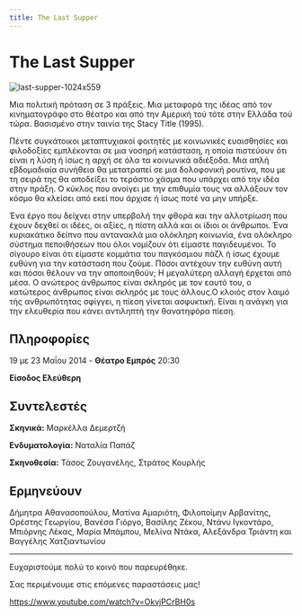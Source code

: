 ```yaml
---
title: The Last Supper
---
```


# The Last Supper

![last-supper-1024x559](https://github.com/theatrikiopa/theatrikiopa.eu/assets/16403754/a7b8481b-298c-477b-bca1-41a188c7b154)

Μια πολιτική πρόταση σε 3 πράξεις. Μια μεταφορά της ιδέας από τον κινηματογράφο στο θέατρο και από την Αμερική τού τότε στην Ελλάδα τού τώρα. Βασισμένο στην ταινία της Stacy Title (1995).

Πέντε συγκάτοικοι μεταπτυχιακοί φοιτητές με κοινωνικές ευαισθησίες και φιλοδοξίες εμπλέκονται σε μια νοσηρή κατάσταση, η οποία πιστεύουν ότι είναι η λύση ή ίσως η αρχή σε όλα τα κοινωνικά αδιέξοδα. Μια απλή εβδομαδιαία συνήθεια θα μετατραπεί σε μια δολοφονική ρουτίνα, που με τη σειρά της θα αποδείξει το τεράστιο χάσμα που υπάρχει από την ιδέα στην πράξη. Ο κύκλος που ανοίγει με την επιθυμία τους να αλλάξουν τον κόσμο θα κλείσει από εκεί που άρχισε ή ίσως ποτέ να μην υπήρξε.

Ένα έργο που δείχνει στην υπερβολή την φθορά και την αλλοτρίωση που έχουν δεχθεί οι ιδέες, οι αξίες, η πίστη αλλά και οι ίδιοι οι άνθρωποι. Ένα κυριακάτικο δείπνο που αντανακλά μια ολόκληρη κοινωνία, ένα ολόκληρο σύστημα πεποιθήσεων που όλοι νομίζουν ότι είμαστε παγιδευμένοι. Το σίγουρο είναι ότι είμαστε κομμάτια του παγκόσμιου πάζλ ή ίσως έχουμε ευθύνη για την κατάσταση που ζούμε. Πόσοι αντέχουν την ευθύνη αυτή και πόσοι θέλουν να την αποποιηθούν; Η μεγαλύτερη αλλαγή έρχεται από μέσα. Ο ανώτερος άνθρωπος είναι σκληρός με τον εαυτό του, ο κατώτερος άνθρωπος είναι σκληρός με τους άλλους.Ο κλοιός στον λαιμό τής ανθρωπότητας σφίγγει, η πίεση γίνεται ασφυκτική. Είναι η ανάγκη για την ελευθερία που κάνει αντιληπτή την θανατηφόρα πίεση.

## Πληροφορίες
19 με 23 Μαΐου 2014 - **Θέατρο Εμπρός** 20:30

**Είσοδος Ελεύθερη**

## Συντελεστές
**Σκηνικά:** Μαρκέλλα Δεμερτζή

**Ενδυματολογία:** Ναταλία Παπάζ

**Σκηνοθεσία:** Τάσος Ζουγανέλης, Στράτος Κουρλής

## Ερμηνεύουν
Δήμητρα Αθανασοπούλου, Ματίνα Αμαριότη, Φιλοποίμην Αρβανίτης, Ορέστης Γεωργίου, Βανέσα Γιόργο, Βασίλης Ζέκου, Ντάνυ Ιγκοντάρο, Μπιόρνης Λέκας, Μαρία Μπάμπου, Μελίνα Ντάκα, Αλεξάνδρα Τριάντη και Βαγγέλης Χατζιαντωνίου

***

Ευχαριστούμε πολύ το κοινό που παρευρέθηκε.

Σας περιμένουμε στις επόμενες παραστάσεις μας!

https://www.youtube.com/watch?v=OkvjPCrBH0s
